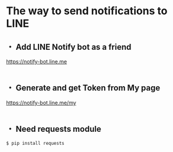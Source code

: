 # The way to send notifications to LINE

## ・ Add LINE Notify bot as a friend
https://notify-bot.line.me
<br></br>
## ・ Generate and get Token from My page
https://notify-bot.line.me/my
<br></br>
## ・ Need requests module
```bash
$ pip install requests
```
